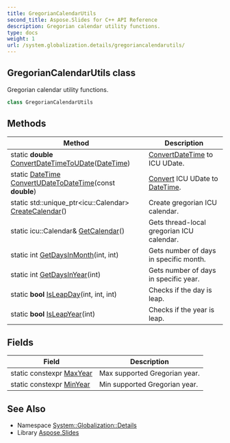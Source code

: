 ```yaml
---
title: GregorianCalendarUtils
second_title: Aspose.Slides for C++ API Reference
description: Gregorian calendar utility functions.
type: docs
weight: 1
url: /system.globalization.details/gregoriancalendarutils/
---
```

## GregorianCalendarUtils class


Gregorian calendar utility functions.

```cpp
class GregorianCalendarUtils
```

## Methods

| Method | Description |
| --- | --- |
| static **double** [ConvertDateTimeToUDate](./convertdatetimetoudate/)([DateTime](../../system/datetime/)) | [Convert](../../system/convert/)[DateTime](../../system/datetime/) to ICU UDate. |
| static [DateTime](../../system/datetime/) [ConvertUDateToDateTime](./convertudatetodatetime/)(const **double**) | [Convert](../../system/convert/) ICU UDate to [DateTime](../../system/datetime/). |
| static std::unique_ptr\<icu::Calendar\> [CreateCalendar](./createcalendar/)() | Create gregorian ICU calendar. |
| static icu::Calendar\& [GetCalendar](./getcalendar/)() | Gets thread-local gregorian ICU calendar. |
| static int [GetDaysInMonth](./getdaysinmonth/)(int, int) | Gets number of days in specific month. |
| static int [GetDaysInYear](./getdaysinyear/)(int) | Gets number of days in specific year. |
| static **bool** [IsLeapDay](./isleapday/)(int, int, int) | Checks if the day is leap. |
| static **bool** [IsLeapYear](./isleapyear/)(int) | Checks if the year is leap. |
## Fields

| Field | Description |
| --- | --- |
| static constexpr [MaxYear](./maxyear/) | Max supported Gregorian year. |
| static constexpr [MinYear](./minyear/) | Min supported Gregorian year. |
## See Also

* Namespace [System::Globalization::Details](../)
* Library [Aspose.Slides](../../)